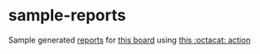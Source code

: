 # sample-reports

Sample generated [reports](_reports/Sample/_report.md) for [this board](https://github.com/bryanmacfarlane/sample-reports/projects/1) using [this :octacat: action](https://github.com/bryanmacfarlane/project-reports-action)
